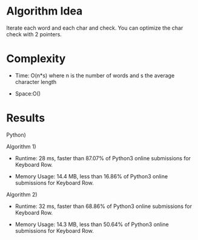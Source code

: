 # Algorithm Idea

Iterate each word and each char and check. You can optimize the char check with 2 pointers.

# Complexity

- Time: O(n\*s) where n is the number of words and s the average character length

- Space:O()

# Results

Python)

Algorithm 1)

- Runtime: 28 ms, faster than 87.07% of Python3 online submissions for Keyboard Row.

- Memory Usage: 14.4 MB, less than 16.86% of Python3 online submissions for Keyboard Row.

Algorithm 2)

- Runtime: 32 ms, faster than 68.86% of Python3 online submissions for Keyboard Row.

- Memory Usage: 14.3 MB, less than 50.64% of Python3 online submissions for Keyboard Row.
